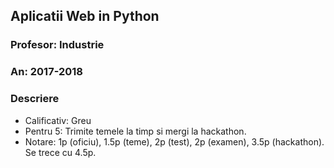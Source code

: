 ## Aplicatii Web in Python
### Profesor: Industrie
### An: 2017-2018
### Descriere
* Calificativ: Greu
* Pentru 5: Trimite temele la timp si mergi la hackathon.
* Notare: 1p (oficiu), 1.5p (teme), 2p (test), 2p (examen), 3.5p (hackathon). Se trece cu 4.5p.